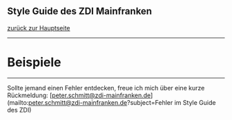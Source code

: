## Style Guide des ZDI Mainfranken
[zurück zur Hauptseite](Readme.md)

---

# Beispiele


---

Sollte jemand einen Fehler entdecken, freue ich mich über eine kurze Rückmeldung: [peter.schmitt@zdi-mainfranken.de](mailto:peter.schmitt@zdi-mainfranken.de?subject=Fehler im Style Guide des ZDI)